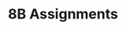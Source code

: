 ---
title: 8B Assignments
layout: assignments
description: >-
  The following links contain assignment descriptions.
intro:
  blurbs:
    - image: /img/illustrations-coffee.svg
      text: >
        Assignment 1
      link: sks/fall-2022/8B-english/assignment1/
      disabled:
    - image: /img/illustrations-coffee-gear.svg
      text: >
        Assignment 2
      link: sks/fall-2022/8B-english/assignment2/
      disabled:
    - image: /img/illustrations-tutorials.svg
      text: >
        Assignment 3
      link: sks/fall-2022/8B-english/assignment3/
      disabled:
    - image: /img/illustrations-meeting-space.svg
      text: >
        Assignment 4
      link: sks/fall-2022/8B-english/assignment4/
      disabled: disabled
---